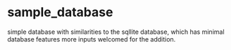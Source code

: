 # sample_database
simple database with similarities to the sqllite database, which has minimal database features more inputs welcomed for the addition.
